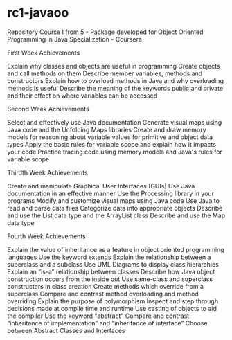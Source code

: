 # rc1-javaoo
Repository Course I from 5 - Package developed for Object Oriented Programming in Java Specialization - Coursera

First Week Achievements 

Explain why classes and objects are useful in programming
Create objects and call methods on them
Describe member variables, methods and constructors
Explain how to overload methods in Java and why overloading methods is useful
Describe the meaning of the keywords public and private and their effect on where variables can be accessed

Second Week Achievements 

Select and effectively use Java documentation
Generate visual maps using Java code and the Unfolding Maps libraries
Create and draw memory models for reasoning about variable values for primitive and object data types
Apply the basic rules for variable scope and explain how it impacts your code
Practice tracing code using memory models and Java's rules for variable scope

Thirdth Week Achievements 

Create and manipulate Graphical User Interfaces (GUIs)
Use Java documentation in an effective manner
Use the Processing library in your programs
Modify and customize visual maps using Java code
Use Java to read and parse data files
Categorize data into appropriate objects
Describe and use the List data type and the ArrayList class
Describe and use the Map data type

Fourth Week Achievements 

Explain the value of inheritance as a feature in object oriented programming languages
Use the keyword extends
Explain the relationship between a superclass and a subclass
Use UML Diagrams to display class hierarchies
Explain an “is-a” relationship between classes
Describe how Java object construction occurs from the inside out
Use same-class and superclass constructors in class creation
Create methods which override from a superclass
Compare and contrast method overloading and method overriding
Explain the purpose of polymorphism
Inspect and step through decisions made at compile time and runtime
Use casting of objects to aid the compiler
Use the keyword "abstract"
Compare and contrast “inheritance of implementation” and “inheritance of interface”
Choose between Abstract Classes and Interfaces
